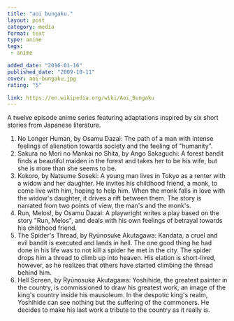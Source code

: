 ```yaml
---
title: "aoi bungaku."
layout: post
category: media
format: text
type: anime
tags: 
 - anime

added_date: "2016-01-16"
published_date: "2009-10-11"
cover: aoi-bungaku.jpg
rating: "5"

link: https://en.wikipedia.org/wiki/Aoi_Bungaku
---
```


A twelve episode anime series featuring adaptations inspired by six short
stories from Japanese literature.  

1. No Longer Human, by Osamu Dazai: The path of a man with intense feelings of
   alienation towards society and the feeling of "humanity".  
2. Sakura no Mori no Mankai no Shita, by Ango Sakaguchi: A forest bandit finds
   a beautiful maiden in the forest and takes her to be his wife, but she is
more than she seems to be.  
3. Kokoro, by Natsume Soseki: A young man lives in Tokyo as a renter with a
   widow and her daughter. He invites his childhood friend, a monk, to come
live with him, hoping to help him. When the monk falls in love with the widow's
daughter, it drives a rift between them. The story is narrated from two points
of view, the man's and the monk's.  
4. Run, Melos!, by Osamu Dazai: A playwright writes a play based on the story
   "Run, Melos", and deals with his own feelings of betrayal towards his
childhood friend.  
5. The Spider's Thread, by Ryūnosuke Akutagawa: Kandata, a cruel and evil
   bandit is executed and lands in hell. The one good thing he had done in his
life was to not kill a spider he met in the city. The spider drops him a thread
to climb up into heaven. His elation is short-lived, however, as he realizes
that others have started climbing the thread behind him.  
6. Hell Screen, by Ryūnosuke Akutagawa: Yoshihide, the greatest painter in the
   country, is commissioned to draw his greatest work, an image of the king's
country inside his mausoleum. In the despotic king's realm, Yoshihide can see
nothing but the suffering of the commoners. He decides to make his last work a
tribute to the country as it really is.  
